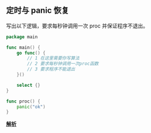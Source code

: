 ## 定时与 panic 恢复

写出以下逻辑，要求每秒钟调用一次 proc 并保证程序不退出。

```go
package main

func main() {
	go func() {
		// 1 在这里需要你写算法
		// 2 要求每秒钟调用一次proc函数
		// 3 要求程序不能退出
	}()

	select {}
}

func proc() {
	panic("ok")
}
```

[**解析**](../answers/q012.md)
